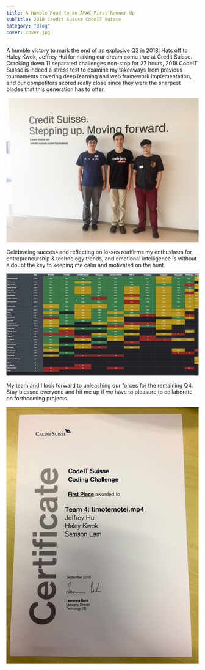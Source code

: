 ```yaml
---
title: A Humble Road to an APAC First-Runner Up
subTitle: 2018 Credit Suisse CodeIT Suisse
category: "Blog"
cover: cover.jpg
---
```


A humble victory to mark the end of an explosive Q3 in 2018! Hats off to Haley Kwok, Jeffrey Hui for making our dream come true at Credit Suisse. Cracking down 11 separated challenges non-stop for 27 hours, 2018 CodeIT Suisse is indeed a stress test to examine my takeaways from previous tournaments covering deep learning and web framework implementation, and our competitors scored really close since they were the sharpest blades that this generation has to offer.

![](./team_photo.jpg)

Celebrating success and reflecting on losses reaffirms my enthusiasm for entrepreneurship & technology trends, and emotional intelligence is without a doubt the key to keeping me calm and motivated on the hunt.

![](./leaderboard.jpg)

My team and I look forward to unleashing our forces for the remaining Q4. Stay blessed everyone and hit me up if we have to pleasure to collaborate on forthcoming projects.

![](./cert.jpg)